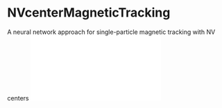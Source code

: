 # NVcenterMagneticTracking
A neural network approach for single-particle magnetic tracking with NV centers
![](./NN.pdf)
